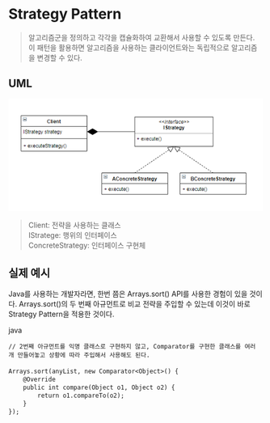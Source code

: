 # Strategy Pattern
> 알고리즘군을 정의하고 각각을 캡슐화하여 교환해서 사용할 수 있도록 만든다. 이 패턴을 활용하면 알고리즘을 사용하는 클라이언트와는 독립적으로 알고리즘을 변경할 수 있다.

## UML

![uml](../../resource/image/uml-strategy.PNG)
> Client: 전략을 사용하는 클래스 <br>
> IStratege: 행위의 인터페이스 <br>
> ConcreteStrategy: 인터페이스 구현체

## 실제 예시

Java를 사용하는 개발자라면, 한번 쯤은 Arrays.sort() API를 사용한 경험이 있을 것이다. Arrays.sort()의 두 번째 아규먼트로 비교 전략을 주입할 수 있는데 이것이 바로 Strategy Pattern을 적용한 것이다.

java
```
// 2번째 아규먼트를 익명 클래스로 구현하지 않고, Comparator를 구현한 클래스를 여러 개 만들어놓고 상황에 따라 주입해서 사용해도 된다.

Arrays.sort(anyList, new Comparator<Object>() {
    @Override
    public int compare(Object o1, Object o2) {
        return o1.compareTo(o2);
    }
});
```